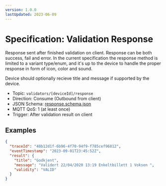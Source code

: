 ```yaml
---
version: 1.0.0
lastUpdated: 2023-06-09
---
```


# Specification: Validation Response

Response sent after finished validation on client. Response can be both success,
fail and error. In the current specification the response method is limited to a
variant type/enum, and it's up to the device to handle the proper response in
form of icon, color and sound.

Device should optionally recieve title and message if supported by the device.

- Topic: `validators/[deviceId]/response`
- Direction: Consume (Outbound from client)
- JSON Schema: [response.schema.json](./response.schema.json)
- MQTT QoS: 1 (at least once)
- Trigger: After validation result on client

## Examples

```json
{
  "traceId": "48b12d1f-6b96-4f70-94f9-f785cef96812",
  "eventTimestamp": "2023-09-01T23:45:52Z",
  "result": {
    "title": "Godkjent",
    "message": "Validert 22/04/2020 13:19 Enkeltbillett 1 Voksen ",
    "validity": "VALID"
  }
}
```
